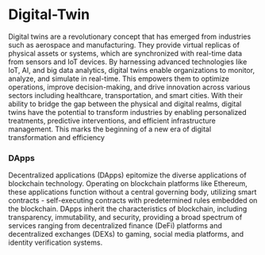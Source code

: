# Digital-Twin
Digital twins are a revolutionary concept that has emerged from industries such as aerospace and manufacturing. They provide virtual replicas of physical assets or systems, which are synchronized with real-time data from sensors and IoT devices. By harnessing advanced technologies like IoT, AI, and big data analytics, digital twins enable organizations to monitor, analyze, and simulate in real-time. This empowers them to optimize operations, improve decision-making, and drive innovation across various sectors including healthcare, transportation, and smart cities. With their ability to bridge the gap between the physical and  digital realms, digital twins have the potential to transform industries by enabling personalized treatments, predictive interventions, and efficient infrastructure management. This marks the beginning of a new era of digital transformation and efficiency
### DApps 
Decentralized applications (DApps) epitomize the diverse applications of blockchain technology. Operating on blockchain platforms like Ethereum, these applications function without a central governing body, utilizing smart contracts - self-executing contracts with predetermined rules embedded on the blockchain. DApps inherit the characteristics of blockchain, including transparency, immutability, and security, providing a broad spectrum of services ranging from decentralized finance (DeFi) platforms and decentralized exchanges (DEXs) to gaming, social media platforms, and identity verification systems. 
